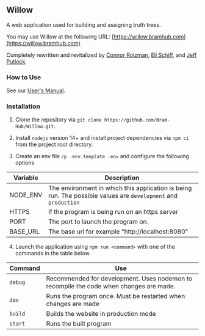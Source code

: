 Willow
------
A web application used for building and assigning truth trees.

You may use Willow at the following URL: [https://willow.bramhub.com](https://willow.bramhub.com)

Completely rewritten and revitalized by
[Connor Roizman](https://github.com/connorjayr),
[Eli Schiff](https://github.com/elihschiff), and
[Jeff Putlock](https://github.com/jputlock).

### How to Use
See our [User's Manual](userguide.md).

### Installation

1. Clone the repository via `git clone https://github.com/Bram-Hub/Willow.git`.

2. Install `nodejs` version 14+ and install project dependencies via `npm ci` from the project root directory.

3. Create an env file `cp .env.template .env` and configure the following options

Variable|Description
--- | ---
NODE_ENV|The environment in which this application is being run. The possible values are `development` and `production`
HTTPS|If the program is being run on an https server
PORT|The port to launch the program on.
BASE_URL|The base url for example "http://localhost:8080"

4. Launch the application using `npm run <command>` with one of the commands in the table below.

Command |Use
--- | ---
`debug`|Recommended for development. Uses nodemon to recompile the code when changes are made.
`dev`|Runs the program once. Must be restarted when changes are made
`build`|Builds the website in production mode
`start`|Runs the built program
